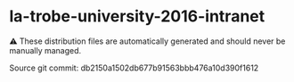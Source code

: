 # la-trobe-university-2016-intranet

:warning: These distribution files are automatically generated and should never be manually managed.

Source git commit: db2150a1502db677b91563bbb476a10d390f1612
